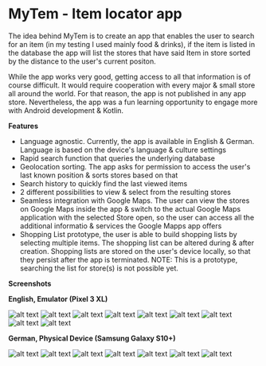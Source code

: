 # MyTem - Item locator app

The idea behind MyTem is to create an app that enables the user to search for an item (in my testing I used mainly food & drinks), if the item is listed in the database
the app will list the stores that have said Item in store sorted by the distance to the user's current positon.

While the app works very good, getting access to all that information is of course difficult. It would require cooperation with every major & small store all around the 
world. For that reason, the app is not published in any app store.
Nevertheless, the app was a fun learning opportunity to engage more with Android development & Kotlin.

**Features**
- Language agnostic. Currently, the app is available in English & German. Language is based on the device's language & culture settings
- Rapid search function that queries the underlying database
- Geolocation sorting. The app asks for permission to access the user's last known position & sorts stores based on that
- Search history to quickly find the last viewed items
- 2 different possibilities to view & select from the resulting stores
- Seamless integration with Google Maps. The user can view the stores on Google Maps inside the app & switch to the actual Google Maps application with the selected
  Store open, so the user can access all the additional informatio & services the Google Mapps app offers
- Shopping List prototype, the user is able to build shopping lists by selecting multiple items. The shopping list can be altered during & after creation.
  Shopping lists are stored on the user's device locally, so that they persist after the app is terminated.
  NOTE: This is a prototype, searching the list for store(s) is not possible yet.
  
  
**Screenshots**

**English, Emulator (Pixel 3 XL)**

![alt text](https://github.com/LifeIsGoodMI/MyTem/blob/master/Screenshots/German_PhysicalDevice/Screenshot_1626888296.png)
![alt text](https://github.com/LifeIsGoodMI/MyTem/blob/master/Screenshots/German_PhysicalDevice/Screenshot_1626888306.png)
![alt text](https://github.com/LifeIsGoodMI/MyTem/blob/master/Screenshots/German_PhysicalDevice/Screenshot_1626888313.png)
![alt text](https://github.com/LifeIsGoodMI/MyTem/blob/master/Screenshots/German_PhysicalDevice/Screenshot_1626888328.png)
![alt text](https://github.com/LifeIsGoodMI/MyTem/blob/master/Screenshots/German_PhysicalDevice/Screenshot_1626888344.png)
![alt text](https://github.com/LifeIsGoodMI/MyTem/blob/master/Screenshots/German_PhysicalDevice/Screenshot_1626888355.png)
![alt text](https://github.com/LifeIsGoodMI/MyTem/blob/master/Screenshots/German_PhysicalDevice/Screenshot_1626888368.png)
![alt text](https://github.com/LifeIsGoodMI/MyTem/blob/master/Screenshots/German_PhysicalDevice/Screenshot_1626888395.png)
![alt text](https://github.com/LifeIsGoodMI/MyTem/blob/master/Screenshots/German_PhysicalDevice/Screenshot_1626888401.png)

**German, Physical Device (Samsung Galaxy S10+)**

![alt text](https://github.com/LifeIsGoodMI/MyTem/blob/master/Screenshots/German_PhysicalDevice/Screenshot_20210721-190521_MyTem.jpg)
![alt text](https://github.com/LifeIsGoodMI/MyTem/blob/master/Screenshots/German_PhysicalDevice/Screenshot_20210721-190526_MyTem.jpg)
![alt text](https://github.com/LifeIsGoodMI/MyTem/blob/master/Screenshots/German_PhysicalDevice/Screenshot_20210721-190532_MyTem.jpg)
![alt text](https://github.com/LifeIsGoodMI/MyTem/blob/master/Screenshots/German_PhysicalDevice/Screenshot_20210721-190617_MyTem.jpg)
![alt text](https://github.com/LifeIsGoodMI/MyTem/blob/master/Screenshots/German_PhysicalDevice/Screenshot_20210721-190628_MyTem.jpg)
![alt text](https://github.com/LifeIsGoodMI/MyTem/blob/master/Screenshots/German_PhysicalDevice/Screenshot_20210721-190740_MyTem.jpg)
![alt text](https://github.com/LifeIsGoodMI/MyTem/blob/master/Screenshots/German_PhysicalDevice/Screenshot_20210721-190755_MyTem.jpg)
